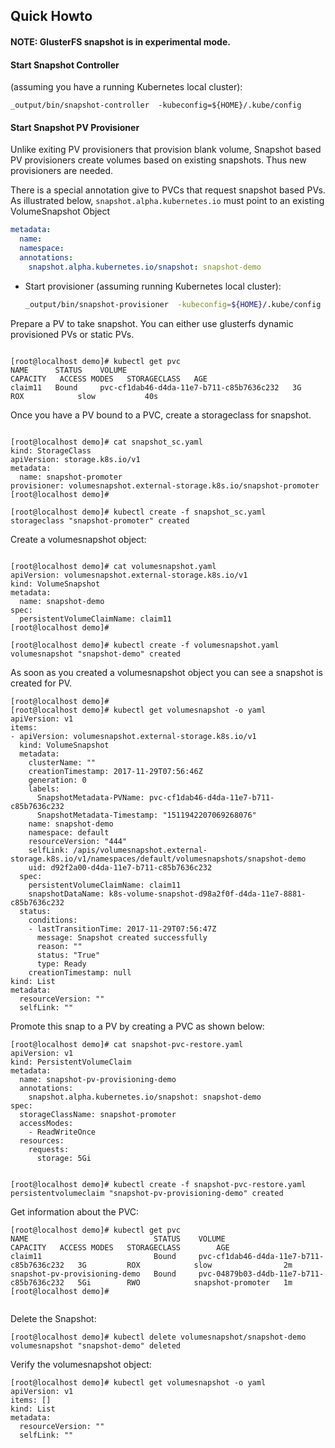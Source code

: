 ## Quick Howto

#### NOTE: GlusterFS snapshot is in experimental mode. 

#### Start Snapshot Controller

(assuming you have a running Kubernetes local cluster):
```
_output/bin/snapshot-controller  -kubeconfig=${HOME}/.kube/config
```


#### Start Snapshot PV Provisioner

Unlike exiting PV provisioners that provision blank volume, Snapshot based PV provisioners create volumes based on existing snapshots. Thus new provisioners are needed.

There is a special annotation give to PVCs that request snapshot based PVs. As illustrated below, `snapshot.alpha.kubernetes.io` must point to an existing VolumeSnapshot Object
```yaml
metadata:
  name:
  namespace:
  annotations:
    snapshot.alpha.kubernetes.io/snapshot: snapshot-demo
```


* Start provisioner (assuming running Kubernetes local cluster):
    ```bash
    _output/bin/snapshot-provisioner  -kubeconfig=${HOME}/.kube/config
    ```


Prepare a PV to take snapshot. You can either use glusterfs dynamic provisioned PVs or static PVs.

```

[root@localhost demo]# kubectl get pvc
NAME      STATUS    VOLUME                                     CAPACITY   ACCESS MODES   STORAGECLASS   AGE
claim11   Bound     pvc-cf1dab46-d4da-11e7-b711-c85b7636c232   3G         ROX            slow           40s
```

Once you have a PV bound to a PVC, create a storageclass for snapshot.

```

[root@localhost demo]# cat snapshot_sc.yaml 
kind: StorageClass
apiVersion: storage.k8s.io/v1
metadata:
  name: snapshot-promoter
provisioner: volumesnapshot.external-storage.k8s.io/snapshot-promoter
[root@localhost demo]# 

[root@localhost demo]# kubectl create -f snapshot_sc.yaml 
storageclass "snapshot-promoter" created

```

Create a volumesnapshot object:

```

[root@localhost demo]# cat volumesnapshot.yaml
apiVersion: volumesnapshot.external-storage.k8s.io/v1
kind: VolumeSnapshot
metadata:
  name: snapshot-demo
spec:
  persistentVolumeClaimName: claim11
[root@localhost demo]# 

[root@localhost demo]# kubectl create -f volumesnapshot.yaml 
volumesnapshot "snapshot-demo" created
```

As soon as you created a volumesnapshot object you can see a snapshot is created for PV.

```
[root@localhost demo]# 
[root@localhost demo]# kubectl get volumesnapshot -o yaml
apiVersion: v1
items:
- apiVersion: volumesnapshot.external-storage.k8s.io/v1
  kind: VolumeSnapshot
  metadata:
    clusterName: ""
    creationTimestamp: 2017-11-29T07:56:46Z
    generation: 0
    labels:
      SnapshotMetadata-PVName: pvc-cf1dab46-d4da-11e7-b711-c85b7636c232
      SnapshotMetadata-Timestamp: "1511942207069268076"
    name: snapshot-demo
    namespace: default
    resourceVersion: "444"
    selfLink: /apis/volumesnapshot.external-storage.k8s.io/v1/namespaces/default/volumesnapshots/snapshot-demo
    uid: d92f2a00-d4da-11e7-b711-c85b7636c232
  spec:
    persistentVolumeClaimName: claim11
    snapshotDataName: k8s-volume-snapshot-d98a2f0f-d4da-11e7-8881-c85b7636c232
  status:
    conditions:
    - lastTransitionTime: 2017-11-29T07:56:47Z
      message: Snapshot created successfully
      reason: ""
      status: "True"
      type: Ready
    creationTimestamp: null
kind: List
metadata:
  resourceVersion: ""
  selfLink: ""

```
Promote this snap to a PV by creating a PVC as shown below:


```
[root@localhost demo]# cat snapshot-pvc-restore.yaml
apiVersion: v1
kind: PersistentVolumeClaim
metadata:
  name: snapshot-pv-provisioning-demo
  annotations:
    snapshot.alpha.kubernetes.io/snapshot: snapshot-demo
spec:
  storageClassName: snapshot-promoter
  accessModes:
    - ReadWriteOnce
  resources:
    requests:
      storage: 5Gi


[root@localhost demo]# kubectl create -f snapshot-pvc-restore.yaml 
persistentvolumeclaim "snapshot-pv-provisioning-demo" created

```

Get information about the PVC:

```
[root@localhost demo]# kubectl get pvc
NAME                            STATUS    VOLUME                                     CAPACITY   ACCESS MODES   STORAGECLASS        AGE
claim11                         Bound     pvc-cf1dab46-d4da-11e7-b711-c85b7636c232   3G         ROX            slow                2m
snapshot-pv-provisioning-demo   Bound     pvc-04879b03-d4db-11e7-b711-c85b7636c232   5Gi        RWO            snapshot-promoter   1m
[root@localhost demo]# 


```

Delete the Snapshot:

```
[root@localhost demo]# kubectl delete volumesnapshot/snapshot-demo
volumesnapshot "snapshot-demo" deleted

```

Verify the volumesnapshot object:

```
[root@localhost demo]# kubectl get volumesnapshot -o yaml
apiVersion: v1
items: []
kind: List
metadata:
  resourceVersion: ""
  selfLink: ""
```

